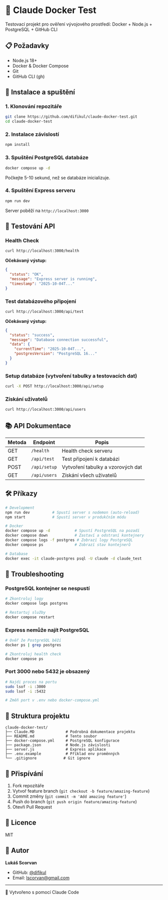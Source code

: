 # 🐳 Claude Docker Test

Testovací projekt pro ověření vývojového prostředí: Docker + Node.js + PostgreSQL + GitHub CLI

## 📋 Požadavky

- Node.js 18+
- Docker & Docker Compose
- Git
- GitHub CLI (gh)

## 🚀 Instalace a spuštění

### 1. Klonování repozitáře
```bash
git clone https://github.com/difikul/claude-docker-test.git
cd claude-docker-test
```

### 2. Instalace závislostí
```bash
npm install
```

### 3. Spuštění PostgreSQL databáze
```bash
docker compose up -d
```

Počkejte 5-10 sekund, než se databáze inicializuje.

### 4. Spuštění Express serveru
```bash
npm run dev
```

Server poběží na `http://localhost:3000`

## 🧪 Testování API

### Health Check
```bash
curl http://localhost:3000/health
```

**Očekávaný výstup:**
```json
{
  "status": "OK",
  "message": "Express server is running",
  "timestamp": "2025-10-04T..."
}
```

### Test databázového připojení
```bash
curl http://localhost:3000/api/test
```

**Očekávaný výstup:**
```json
{
  "status": "success",
  "message": "Database connection successful",
  "data": {
    "currentTime": "2025-10-04T...",
    "postgresVersion": "PostgreSQL 16..."
  }
}
```

### Setup databáze (vytvoření tabulky a testovacích dat)
```bash
curl -X POST http://localhost:3000/api/setup
```

### Získání uživatelů
```bash
curl http://localhost:3000/api/users
```

## 📚 API Dokumentace

| Metoda | Endpoint | Popis |
|--------|----------|-------|
| GET | `/health` | Health check serveru |
| GET | `/api/test` | Test připojení k databázi |
| POST | `/api/setup` | Vytvoření tabulky a vzorových dat |
| GET | `/api/users` | Získání všech uživatelů |

## 🛠 Příkazy

```bash
# Development
npm run dev          # Spustí server s nodemon (auto-reload)
npm start            # Spustí server v produkčním módu

# Docker
docker compose up -d           # Spustí PostgreSQL na pozadí
docker compose down            # Zastaví a odstraní kontejnery
docker compose logs -f postgres # Zobrazí logy PostgreSQL
docker compose ps              # Zobrazí stav kontejnerů

# Database
docker exec -it claude-postgres psql -U claude -d claude_test
```

## 🐛 Troubleshooting

### PostgreSQL kontejner se nespustí
```bash
# Zkontroluj logy
docker compose logs postgres

# Restartuj služby
docker compose restart
```

### Express nemůže najít PostgreSQL
```bash
# Ověř že PostgreSQL běží
docker ps | grep postgres

# Zkontroluj health check
docker compose ps
```

### Port 3000 nebo 5432 je obsazený
```bash
# Najdi proces na portu
sudo lsof -i :3000
sudo lsof -i :5432

# Změň port v .env nebo docker-compose.yml
```

## 📂 Struktura projektu

```
claude-docker-test/
├── Claude.MD              # Podrobná dokumentace projektu
├── README.md              # Tento soubor
├── docker-compose.yml     # PostgreSQL konfigurace
├── package.json           # Node.js závislosti
├── server.js              # Express aplikace
├── .env.example           # Příklad env proměnných
└── .gitignore            # Git ignore
```

## 🤝 Přispívání

1. Fork repozitáře
2. Vytvoř feature branch (`git checkout -b feature/amazing-feature`)
3. Commit změny (`git commit -m 'Add amazing feature'`)
4. Push do branch (`git push origin feature/amazing-feature`)
5. Otevři Pull Request

## 📝 Licence

MIT

## 👤 Autor

**Lukáš Scorvan**
- GitHub: [@difikul](https://github.com/difikul)
- Email: lscorvan@gmail.com

---

🤖 Vytvořeno s pomocí Claude Code
